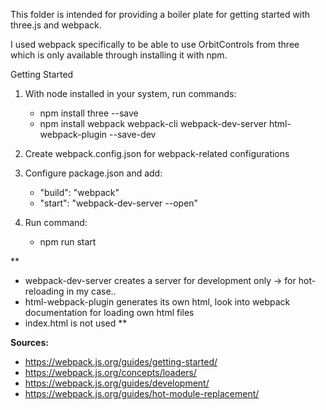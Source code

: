 This folder is intended for providing a boiler plate for getting started with three.js and webpack.

I used webpack specifically to be able to use OrbitControls from three which is only available through installing it with npm.

Getting Started

1.  With node installed in your system, run commands:
    - npm install three --save
    - npm install webpack webpack-cli webpack-dev-server html-webpack-plugin --save-dev
    
2.  Create webpack.config.json for webpack-related configurations

3.  Configure package.json and add:
    - "build": "webpack"
    - "start": "webpack-dev-server --open" 

4.  Run command:
    - npm run start

**
- webpack-dev-server creates a server for development only -> for hot-reloading in my case..
- html-webpack-plugin generates its own html, look into webpack documentation for loading own html files
- index.html is not used
**

**Sources:**
- https://webpack.js.org/guides/getting-started/
- https://webpack.js.org/concepts/loaders/
- https://webpack.js.org/guides/development/
- https://webpack.js.org/guides/hot-module-replacement/